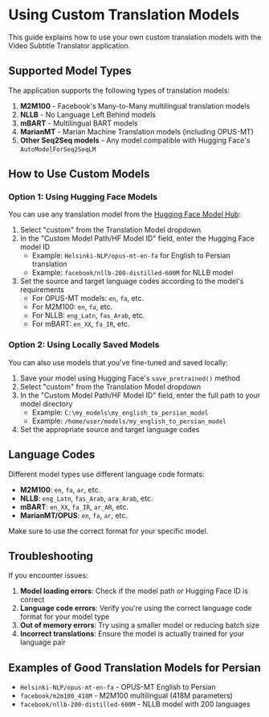 # Using Custom Translation Models

This guide explains how to use your own custom translation models with the Video Subtitle Translator application.

## Supported Model Types

The application supports the following types of translation models:

1. **M2M100** - Facebook's Many-to-Many multilingual translation models
2. **NLLB** - No Language Left Behind models
3. **mBART** - Multilingual BART models
4. **MarianMT** - Marian Machine Translation models (including OPUS-MT)
5. **Other Seq2Seq models** - Any model compatible with Hugging Face's `AutoModelForSeq2SeqLM`

## How to Use Custom Models

### Option 1: Using Hugging Face Models

You can use any translation model from the [Hugging Face Model Hub](https://huggingface.co/models?pipeline_tag=translation):

1. Select "custom" from the Translation Model dropdown
2. In the "Custom Model Path/HF Model ID" field, enter the Hugging Face model ID
   - Example: `Helsinki-NLP/opus-mt-en-fa` for English to Persian translation
   - Example: `facebook/nllb-200-distilled-600M` for NLLB model
3. Set the source and target language codes according to the model's requirements
   - For OPUS-MT models: `en`, `fa`, etc.
   - For M2M100: `en`, `fa`, etc.
   - For NLLB: `eng_Latn`, `fas_Arab`, etc. 
   - For mBART: `en_XX`, `fa_IR`, etc.

### Option 2: Using Locally Saved Models

You can also use models that you've fine-tuned and saved locally:

1. Save your model using Hugging Face's `save_pretrained()` method
2. Select "custom" from the Translation Model dropdown
3. In the "Custom Model Path/HF Model ID" field, enter the full path to your model directory
   - Example: `C:\my_models\my_english_to_persian_model`
   - Example: `/home/user/models/my_english_to_persian_model`
4. Set the appropriate source and target language codes

## Language Codes

Different model types use different language code formats:

- **M2M100**: `en`, `fa`, `ar`, etc.
- **NLLB**: `eng_Latn`, `fas_Arab`, `ara_Arab`, etc.
- **mBART**: `en_XX`, `fa_IR`, `ar_AR`, etc.
- **MarianMT/OPUS**: `en`, `fa`, `ar`, etc.

Make sure to use the correct format for your specific model.

## Troubleshooting

If you encounter issues:

1. **Model loading errors**: Check if the model path or Hugging Face ID is correct
2. **Language code errors**: Verify you're using the correct language code format for your model type
3. **Out of memory errors**: Try using a smaller model or reducing batch size
4. **Incorrect translations**: Ensure the model is actually trained for your language pair

## Examples of Good Translation Models for Persian

- `Helsinki-NLP/opus-mt-en-fa` - OPUS-MT English to Persian
- `facebook/m2m100_418M` - M2M100 multilingual (418M parameters)
- `facebook/nllb-200-distilled-600M` - NLLB model with 200 languages